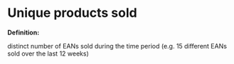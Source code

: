 # Unique products sold

**Definition:**

distinct number of EANs sold during the time period (e.g. 15 different EANs sold over the last 12 weeks)
